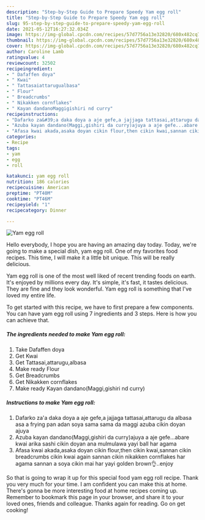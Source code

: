 ```yaml
---
description: "Step-by-Step Guide to Prepare Speedy Yam egg roll"
title: "Step-by-Step Guide to Prepare Speedy Yam egg roll"
slug: 95-step-by-step-guide-to-prepare-speedy-yam-egg-roll
date: 2021-05-12T16:27:32.034Z
image: https://img-global.cpcdn.com/recipes/57d7756a13e32820/680x482cq70/yam-egg-roll-recipe-main-photo.jpg
thumbnail: https://img-global.cpcdn.com/recipes/57d7756a13e32820/680x482cq70/yam-egg-roll-recipe-main-photo.jpg
cover: https://img-global.cpcdn.com/recipes/57d7756a13e32820/680x482cq70/yam-egg-roll-recipe-main-photo.jpg
author: Caroline Lamb
ratingvalue: 4
reviewcount: 32502
recipeingredient:
- " Dafaffen doya"
- " Kwai"
- " Tattasaiattarugualbasa"
- " Flour"
- " Breadcrumbs"
- " Nikakken cornflakes"
- " Kayan dandanoMaggigishiri nd curry"
recipeinstructions:
- "Dafarko za&#39;a daka doya a aje gefe,a jajjaga tattasai,attarugu da albasa asa a frying pan adan soya sama sama da maggi azuba cikin doyan ajuya"
- "Azuba kayan dandano(Maggi,gishiri da curry)ajuya a aje gefe...abare kwai arika sashi cikin doyan ana mulmulawa yayi ball har agama"
- "Afasa kwai akada,asaka doyan cikin flour,then cikin kwai,sannan cikin breadcrumbs cikin kwai again sannan cikin nikakken cornflakes har agama sannan a soya cikin mai har yayi golden brown👌..enjoy"
categories:
- Recipe
tags:
- yam
- egg
- roll

katakunci: yam egg roll 
nutrition: 186 calories
recipecuisine: American
preptime: "PT40M"
cooktime: "PT46M"
recipeyield: "1"
recipecategory: Dinner

---
```



![Yam egg roll](https://img-global.cpcdn.com/recipes/57d7756a13e32820/680x482cq70/yam-egg-roll-recipe-main-photo.jpg)

Hello everybody, I hope you are having an amazing day today. Today, we're going to make a special dish, yam egg roll. One of my favorites food recipes. This time, I will make it a little bit unique. This will be really delicious.

Yam egg roll is one of the most well liked of recent trending foods on earth. It's enjoyed by millions every day. It's simple, it's fast, it tastes delicious. They are fine and they look wonderful. Yam egg roll is something that I've loved my entire life.




To get started with this recipe, we have to first prepare a few components. You can have yam egg roll using 7 ingredients and 3 steps. Here is how you can achieve that.

<!--inarticleads1-->

##### The ingredients needed to make Yam egg roll:

1. Take  Dafaffen doya
1. Get  Kwai
1. Get  Tattasai,attarugu,albasa
1. Make ready  Flour
1. Get  Breadcrumbs
1. Get  Nikakken cornflakes
1. Make ready  Kayan dandano(Maggi,gishiri nd curry)




<!--inarticleads2-->

##### Instructions to make Yam egg roll:

1. Dafarko za&#39;a daka doya a aje gefe,a jajjaga tattasai,attarugu da albasa asa a frying pan adan soya sama sama da maggi azuba cikin doyan ajuya
1. Azuba kayan dandano(Maggi,gishiri da curry)ajuya a aje gefe...abare kwai arika sashi cikin doyan ana mulmulawa yayi ball har agama
1. Afasa kwai akada,asaka doyan cikin flour,then cikin kwai,sannan cikin breadcrumbs cikin kwai again sannan cikin nikakken cornflakes har agama sannan a soya cikin mai har yayi golden brown👌..enjoy




So that is going to wrap it up for this special food yam egg roll recipe. Thank you very much for your time. I am confident you can make this at home. There's gonna be more interesting food at home recipes coming up. Remember to bookmark this page in your browser, and share it to your loved ones, friends and colleague. Thanks again for reading. Go on get cooking!
